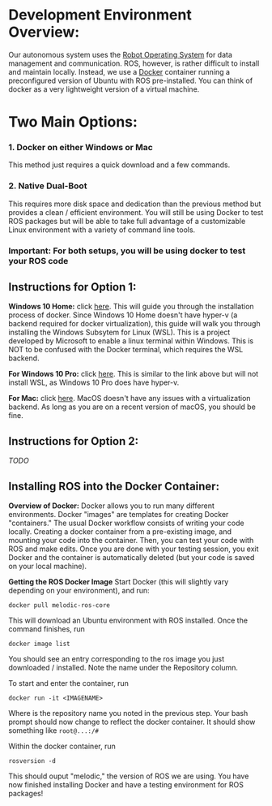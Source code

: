 # Development Environment Overview:
Our autonomous system uses the [Robot Operating System](https://www.ros.org/) for data management and communication. ROS, however, is rather difficult to install and maintain locally. Instead, we use a [Docker](https://www.docker.com/) container running a preconfigured version of Ubuntu with ROS pre-installed. You can think of docker as a very lightweight version of a virtual machine.

# Two Main Options:
### 1. Docker on either Windows or Mac
This method just requires a quick download and a few commands.
### 2. Native Dual-Boot
This requires more disk space and dedication than the previous method but provides a clean / efficient environment. You will still be using Docker to test ROS packages but will be able to take full advantage of a customizable Linux environment with a variety of command line tools.

### Important: For both setups, you will be using docker to test your ROS code

## Instructions for Option 1:
**Windows 10 Home:** click [here](https://docs.docker.com/docker-for-windows/install-windows-home/). This will guide you through the installation process of docker. Since Windows 10 Home doesn't have hyper-v (a backend required for docker virtualization), this guide will walk you through installing the Windows Subsytem for Linux (WSL). This is a project developed by Microsoft to enable a linux terminal within Windows. This is NOT to be confused with the Docker terminal, which requires the WSL backend.

**For Windows 10 Pro:** click [here](https://docs.docker.com/docker-for-windows/install/). This is similar to the link above but will not install WSL, as Windows 10 Pro does have hyper-v.

**For Mac:** click [here](https://docs.docker.com/docker-for-mac/install/). MacOS doesn't have any issues with a virtualization backend. As long as you are on a recent version of macOS, you should be fine.

## Instructions for Option 2:
*TODO*


## Installing ROS into the Docker Container:
**Overview of Docker:** Docker allows you to run many different environments. Docker "images" are templates for creating Docker "containers." The usual Docker workflow consists of writing your code locally. Creating a docker container from a pre-existing image, and mounting your code into the container. Then, you can test your code with ROS and make edits. Once you are done with your testing session, you exit Docker and the container is automatically deleted (but your code is saved on your local machine).

**Getting the ROS Docker Image**
Start Docker (this will slightly vary depending on your environment), and run:
```
docker pull melodic-ros-core
```
This will download an Ubuntu environment with ROS installed. Once the command finishes, run
```
docker image list
```
You should see an entry corresponding to the ros image you just downloaded / installed. Note the name under the Repository column.

To start and enter the container, run
```
docker run -it <IMAGENAME>
```
Where <IMAGENAME> is the repository name you noted in the previous step. Your bash prompt should now change to reflect the docker container. It should show something like `root@...:/#`
  
Within the docker container, run
```
rosversion -d
```
This should ouput "melodic," the version of ROS we are using. You have now finished installing Docker and have a testing environment for ROS packages!
